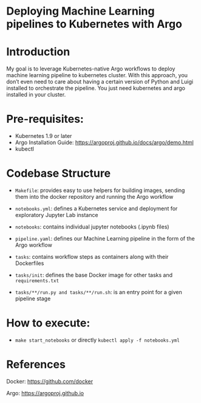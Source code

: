 # Deploying Machine Learning pipelines to Kubernetes with Argo

# Introduction

My goal is to leverage Kubernetes-native Argo workflows to deploy machine learning pipeline to kubernetes cluster. With this approach, you don’t even need to care about having a certain version of Python and Luigi installed to orchestrate the pipeline. You just need kubernetes and argo installed in your cluster.

# Pre-requisites:

- Kubernetes 1.9 or later
- Argo Installation Guide: https://argoproj.github.io/docs/argo/demo.html
- kubectl

# Codebase Structure

- `Makefile`: provides easy to use helpers for building images, sending them into the docker repository and running the Argo workflow

- `notebooks.yml`: defines a Kubernetes service and deployment for exploratory Jupyter Lab instance

- `notebooks`: contains individual jupyter notebooks (.ipynb files)

- `pipeline.yaml`: defines our Machine Learning pipeline in the form of the Argo workflow

- `tasks`: contains workflow steps as containers along with their Dockerfiles

- `tasks/init`: defines the base Docker image for other tasks and `requirements.txt`

- `tasks/**/run.py and tasks/**/run.sh`: is an entry point for a given pipeline stage

# How to execute:

- `make start_notebooks` or directly `kubectl apply -f notebooks.yml`

# References

Docker: https://github.com/docker

Argo: https://argoproj.github.io